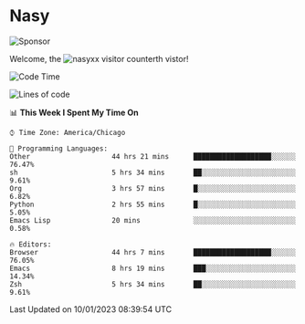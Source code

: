 # Nasy

<!--
<p align="center">
<img height="200" src="https://github-readme-stats.vercel.app/api?username=nasyxx&count_private=true&show_icons=true&theme=dracula&include_all_commits=true"/>
<img height="200" src="https://github-readme-stats.vercel.app/api/top-langs/?username=nasyxx&theme=dracula&hide=html,jupyter+notebook&count_private=true&show_icons=true"/>
</p>

  
----------------
-->

![Sponsor](https://img.shields.io/static/v1.svg?label=Sponsor&message=%E2%9D%A4&logo=GitHub&style=flat&color=pink)
 
Welcome, the ![nasyxx visitor counter](https://count.getloli.com/get/@nasyxx?theme=rule34)th vistor!
 
<!--START_SECTION:waka-->
![Code Time](http://img.shields.io/badge/Code%20Time-3%2C066%20hrs%2011%20mins-blue)

![Lines of code](https://img.shields.io/badge/From%20Hello%20World%20I%27ve%20Written-5%20Million%20lines%20of%20code-blue)

📊 **This Week I Spent My Time On** 

```text
⌚︎ Time Zone: America/Chicago

💬 Programming Languages: 
Other                    44 hrs 21 mins      ███████████████████░░░░░░   76.47% 
sh                       5 hrs 34 mins       ██░░░░░░░░░░░░░░░░░░░░░░░   9.61% 
Org                      3 hrs 57 mins       █░░░░░░░░░░░░░░░░░░░░░░░░   6.82% 
Python                   2 hrs 55 mins       █░░░░░░░░░░░░░░░░░░░░░░░░   5.05% 
Emacs Lisp               20 mins             ░░░░░░░░░░░░░░░░░░░░░░░░░   0.58%

🔥 Editors: 
Browser                  44 hrs 7 mins       ███████████████████░░░░░░   76.05% 
Emacs                    8 hrs 19 mins       ███░░░░░░░░░░░░░░░░░░░░░░   14.34% 
Zsh                      5 hrs 34 mins       ██░░░░░░░░░░░░░░░░░░░░░░░   9.61%

```


 Last Updated on 10/01/2023 08:39:54 UTC
<!--END_SECTION:waka-->

<!-- ![visitors](https://visitor-badge.laobi.icu/badge?page_id=nasyxx.nasyxx) -->
